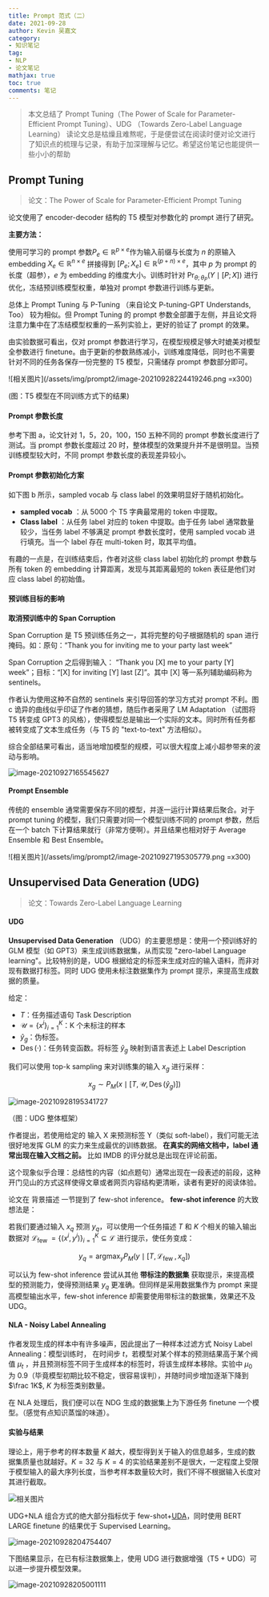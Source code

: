 ```yaml
---
title: Prompt 范式（二）
date: 2021-09-28
author: Kevin 吴嘉文
category:
- 知识笔记
tag:
- NLP
- 论文笔记
mathjax: true
toc: true
comments: 笔记
---
```


> 本文总结了 Prompt Tuning（The Power of Scale for Parameter-Efficient Prompt Tuning）、UDG （Towards Zero-Label Language Learning）
> 读论文总是枯燥且难熬呢，于是便尝试在阅读时便对论文进行了知识点的梳理与记录，有助于加深理解与记忆。希望这份笔记也能提供一些小小的帮助

<!--more-->

## Prompt Tuning

> 论文：The Power of Scale for Parameter-Efficient Prompt Tuning

论文使用了 encoder-decoder 结构的 T5 模型对参数化的 prompt 进行了研究。

 **主要方法：** 

使用可学习的 prompt 参数$P_{e} \in \mathbb{R}^{p \times e}$作为输入前缀与长度为 $n$ 的原输入 embedding $X_{e} \in \mathbb{R}^{n \times e}$ 拼接得到 $\left[P_{e} ; X_{e}\right] \in \mathbb{R}^{(p+n) \times e}$，其中 $p$ 为 prompt 的长度（超参），$e$ 为 embedding 的维度大小。训练时针对 $\operatorname{Pr}_{\theta ; \theta_{P}}(Y \mid[P ; X])$ 进行优化，冻结预训练模型权重，单独对 prompt 参数进行训练与更新。

总体上 Prompt Tuning 与 P-Tuning （来自论文 P-tuning-GPT Understands, Too） 较为相似。但 Prompt Tuning 的 prompt 参数全部置于左侧，并且论文将注意力集中在了冻结模型权重的一系列实验上，更好的验证了 prompt 的效果。

由实验数据可看出，仅对 prompt 参数进行学习，在模型规模足够大时媲美对模型全参数进行 finetune。由于更新的参数熟练减小，训练难度降低，同时也不需要针对不同的任务各保存一份完整的 T5 模型，只需储存 prompt 参数部分即可。

![相关图片](/assets/img/prompt2/image-20210928224419246.png =x300)

(图：T5 模型在不同训练方式下的结果)

#### Prompt 参数长度

参考下图 a，论文针对 1，5，20，100，150 五种不同的 prompt 参数长度进行了测试。当 prompt 参数长度超过 20 时，整体模型的效果提升并不是很明显。当预训练模型较大时，不同 prompt 参数长度的表现差异较小。

#### Prompt 参数初始化方案

如下图 b 所示，sampled vocab 与 class label 的效果明显好于随机初始化。

+  **sampled vocab** ：从 5000 个 T5 字典最常用的 token 中提取。
+  **Class label** ：从任务 label 对应的 token 中提取。由于任务 label 通常数量较少，当任务 label 不够满足 prompt 参数长度时，使用 sampled vocab 进行填充。当一个 label 存在 multi-token 时，取其平均值。

有趣的一点是，在训练结束后，作者对这些 class label 初始化的 prompt 参数与所有 token 的 embedding 计算距离，发现与其距离最短的 token 表征是他们对应 class label 的初始值。

#### 预训练目标的影响

 **取消预训练中的 Span Corruption** 

Span Corruption 是 T5 预训练任务之一，其将完整的句子根据随机的 span 进行掩码。如：原句：“Thank you for inviting me to your party last week”

Span Corruption 之后得到输入： “Thank you [X] me to your party [Y] week”；目标：“[X] for inviting [Y] last [Z]”。其中 [X] 等一系列辅助编码称为 sentinels。

作者认为使用这种不自然的 sentinels 来引导回答的学习方式对 prompt 不利。图 c 诡异的曲线似乎印证了作者的猜想，随后作者采用了 LM Adaptation （试图将 T5 转变成 GPT3 的风格），使得模型总是输出一个实际的文本。同时所有任务都被转变成了文本生成任务（与 T5 的 "text-to-text" 方法相似）。

综合全部结果可看出，适当地增加模型的规模，可以很大程度上减小超参带来的波动与影响。

![image-20210927165545627](/assets/img/prompt2/image-20210927165545627.png)

#### Prompt Ensemble

传统的 ensemble 通常需要保存不同的模型，并逐一运行计算结果后聚合。对于 prompt tuning 的模型，我们只需要对同一个模型训练不同的 prompt 参数，然后在一个 batch 下计算结果就行（非常方便啊）。并且结果也相对好于 Average Ensemble 和 Best Ensemble。

![相关图片](/assets/img/prompt2/image-20210927195305779.png =x300)

## Unsupervised Data Generation (UDG)

> 论文：Towards Zero-Label Language Learning

#### UDG

 **Unsupervised Data Generation**  （UDG）的主要思想是：使用一个预训练好的 GLM 模型（如 GPT3）来生成训练数据集，从而实现 "zero-label Language learning"。比较特别的是，UDG 根据给定的标签来生成对应的输入语料，而非对现有数据打标签。同时 UDG 使用未标注数据集作为 prompt 提示，来提高生成数据的质量。

给定：

+ $T$：任务描述语句 Task Description
+ $\mathcal{U}=\{x^i\}^K_{i=1}$：K 个未标注的样本
+ $\hat y_g$：伪标签。
+ $\operatorname{Des}(·)$：任务转变函数。将标签 $\hat y_g$ 映射到语言表述上 Label Description

我们可以使用 top-k sampling 来对训练集的输入 $x_g$ 进行采样：

$$
x_{g} \sim P_{M}\left(x \mid\left[T, \mathcal{U}, \operatorname{Des}\left(\hat{y}_{g}\right)\right]\right)
$$

![image-20210928195341727](/assets/img/prompt2/image-20210928195341727.png)

（图：UDG 整体框架）

作者提出，若使用给定的 输入 X 来预测标签 Y（类似 soft-label），我们可能无法很好地发挥 GLM 的实力来生成最优的训练数据。 **在真实的网络文档中，label 通常出现在输入文档之前。** 比如 IMDB 的评分就总是出现在评论前面。

这个现象似乎合理：总结性的内容（如点题句）通常出现在一段表述的前段，这种开门见山的方式这样使得文章或者网页内容结构更清晰，读者有更好的阅读体验。

论文在 背景描述 一节提到了 few-shot inference。 **few-shot inference** 的大致想法是：

若我们要通过输入 $x_q$ 预测 $y_q$，可以使用一个任务描述 $T$ 和 $K$ 个相关的输入输出数据对 $\mathcal{L}_{\text {few }}=\left\{\left(x^{i}, y^{i}\right)\right\}_{i=1}^{K} \subseteq \mathcal{L}$ 进行提示，使任务变成：

$$
y_{q}=\operatorname{argmax}_y P_{M}\left(y \mid\left[T, \mathcal{L}_{\text {few }}, x_{q}\right]\right)
$$

可以认为 few-shot inference 尝试从其他 **带标注的数据集** 获取提示，来提高模型的预测能力，使得预测结果 $y_q$ 更准确。但同样是采用数据集作为 prompt 来提高模型输出水平，few-shot inference 却需要使用带标注的数据集，效果还不及 UDG。

#### NLA - Noisy Label Annealing

作者发现生成的样本中有许多噪声，因此提出了一种样本过滤方式 Noisy Label Annealing：模型训练时， 在时间步 $t$，若模型对某个样本的预测结果高于某个阀值 $\mu_t$ ，并且预测标签不同于生成样本的标签时，将该生成样本移除。实验中 $\mu_0$ 为 0.9（毕竟模型初期比较不稳定，很容易误判），并随时间步增加逐渐下降到 $\frac 1K$, $K$ 为标签类别数量。

在 NLA 处理后，我们便可以在 NDG 生成的数据集上为下游任务 finetune 一个模型。（感觉有点知识蒸馏的味道）。

#### 实验与结果

理论上，用于参考的样本数量 $K$ 越大，模型得到关于输入的信息越多，生成的数据集质量也就越好。$K=32$ 与 $K=4$ 的实验结果差别不是很大，一定程度上受限于模型输入的最大序列长度，当参考样本数量较大时，我们不得不根据输入长度对其进行截取。

![相关图片](/assets/img/prompt2/image-20210928204322485.png )

UDG+NLA 组合方式的绝大部分指标优于 few-shot+[UDA](https://arxiv.org/abs/1904.12848)，同时使用 BERT LARGE finetune 的结果优于 Supervised Learning。

![image-20210928204754407](/assets/img/prompt2/image-20210928204754407.png)

下图结果显示，在已有标注数据集上，使用 UDG 进行数据增强（T5 + UDG）可以进一步提升模型效果。

![image-20210928205001111](/assets/img/prompt2/image-20210928205001111.png)



